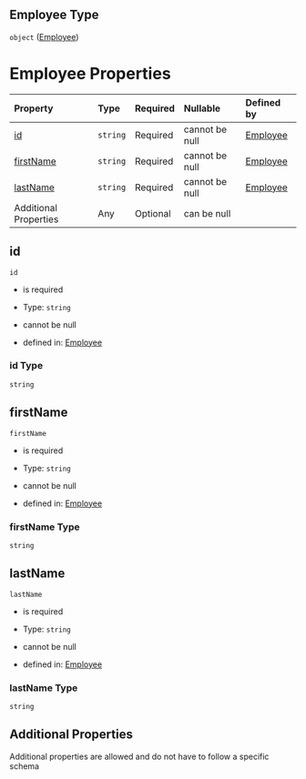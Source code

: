 ## Employee Type

`object` ([Employee](employee.md))

# Employee Properties

| Property                | Type     | Required | Nullable       | Defined by                                                                                |
| :---------------------- | :------- | :------- | :------------- | :---------------------------------------------------------------------------------------- |
| [id](#id)               | `string` | Required | cannot be null | [Employee](employee-properties-id.md "employee.schema.json#/properties/id")               |
| [firstName](#firstname) | `string` | Required | cannot be null | [Employee](employee-properties-firstname.md "employee.schema.json#/properties/firstName") |
| [lastName](#lastname)   | `string` | Required | cannot be null | [Employee](employee-properties-lastname.md "employee.schema.json#/properties/lastName")   |
| Additional Properties   | Any      | Optional | can be null    |                                                                                           |

## id



`id`

*   is required

*   Type: `string`

*   cannot be null

*   defined in: [Employee](employee-properties-id.md "employee.schema.json#/properties/id")

### id Type

`string`

## firstName



`firstName`

*   is required

*   Type: `string`

*   cannot be null

*   defined in: [Employee](employee-properties-firstname.md "employee.schema.json#/properties/firstName")

### firstName Type

`string`

## lastName



`lastName`

*   is required

*   Type: `string`

*   cannot be null

*   defined in: [Employee](employee-properties-lastname.md "employee.schema.json#/properties/lastName")

### lastName Type

`string`

## Additional Properties

Additional properties are allowed and do not have to follow a specific schema

